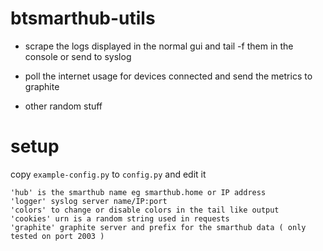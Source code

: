 # btsmarthub-utils

* scrape the logs displayed in the normal gui and tail -f them in the console or send to syslog

* poll the internet usage for devices connected and send the metrics to graphite

* other random stuff

# setup

copy `example-config.py` to `config.py` and edit it

```
'hub' is the smarthub name eg smarthub.home or IP address
'logger' syslog server name/IP:port
'colors' to change or disable colors in the tail like output
'cookies' urn is a random string used in requests
'graphite' graphite server and prefix for the smarthub data ( only tested on port 2003 ) 
```


